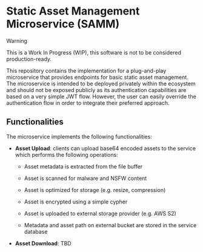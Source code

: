 # Static Asset Management Microservice (SAMM)

> [!WARNING]  
> This is a Work In Progress (WIP), this software is not to be considered production-ready.

This repository contains the implementation for a plug-and-play microservice
that provides endpoints for basic static asset management. The microservice is
intended to be deployed privately within the ecosystem and should not be exposed
publicly as its authentication capabilities are based on a very simple JWT flow.
However, the user can easily override the authentication flow in order to
integrate their preferred approach.

## Functionalities

The microservice implements the following functionalities:

- **Asset Upload**: clients can upload base64 encoded assets to the service which
  performs the following operations:

  - Asset metadata is extracted from the file buffer

  - Asset is scanned for malware and NSFW content

  - Asset is optimized for storage (e.g. resize, compression)

  - Asset is encrypted using a simple cypher

  - Asset is uploaded to external storage provider (e.g. AWS S2)

  - Metadata and asset path on external bucket are stored in the service
    database

- **Asset Download**: TBD
